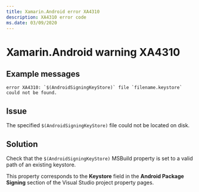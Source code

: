 ```yaml
---
title: Xamarin.Android error XA4310
description: XA4310 error code
ms.date: 03/09/2020
---
```

# Xamarin.Android warning XA4310

## Example messages

```
error XA4310: `$(AndroidSigningKeyStore)` file `filename.keystore` could not be found.
```

## Issue

The specified `$(AndroidSigningKeyStore)` file could not be located on disk.

## Solution

Check that the `$(AndroidSigningKeyStore)` MSBuild property is set to a valid
path of an existing keystore.

This property corresponds to the **Keystore** field in the **Android Package
Signing** section of the Visual Studio project property pages.

